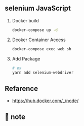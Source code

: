 ## selenium JavaScript

1. Docker build
   ```bash
   docker-compose up -d
   ```

2. Dcoker Container Access
   ```bash
   docker-compose exec web sh
   ```

3. Add Package
   ```bash
   # ex
   yarn add selenium-webdriver
   ```

## Refarence
* https://hub.docker.com/_/node/

## 📓 note

